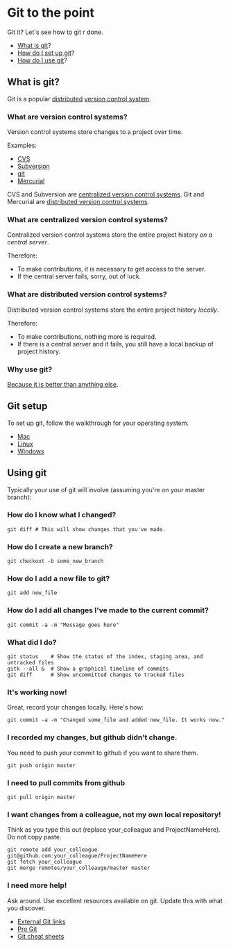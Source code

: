 Git to the point
================
Git it? Let's see how to git r done.

- [What is git](#what-is-git)?
- [How do I set up git](#git-setup)?
- [How do I use git](#using-git)?

What is git?
------------
Git is a popular [distributed](#what-are-distributed-version-control-systems) [version control system](#what-are-version-control-systems).

### What are version control systems?
Version control systems store changes to a project over time.

Examples:

- [CVS](http://www.nongnu.org/cvs/)
- [Subversion](http://subversion.apache.org/)
- [git](http://git-scm.com/)
- [Mercurial](http://mercurial.selenic.com/) 

CVS and Subversion are [centralized version control systems](#what-are-centralized-version-control-systems).
Git and Mercurial are [distributed version control systems](#what-are-distributed-version-control-systems).

### What are centralized version control systems?
Centralized version control systems store the entire project history *on a central server*.

Therefore:
- To make contributions, it is necessary to get access to the server.
- If the central server fails, sorry, out of luck.

### What are distributed version control systems?
Distributed version control systems store the entire project history *locally*.

Therefore:
- To make contributions, nothing more is required.
- If there is a central server and it fails, you still have a local backup of project history.

### Why use git?
[Because it is better than anything else](http://git-scm.com/about).

Git setup
---------
To set up git, follow the walkthrough for your operating system.

- [Mac](http://help.github.com/mac-set-up-git/)
- [Linux](http://help.github.com/linux-set-up-git/)
- [Windows](http://help.github.com/win-set-up-git/)

Using git
---------
Typically your use of git will involve (assuming you're on your master branch):

### How do I know what I changed?

    git diff # This will show changes that you've made.

### How do I create a new branch?

    git checkout -b some_new_branch

### How do I add a new file to git?

    git add new_file

### How do I add all changes I've made to the current commit?

    git commit -a -m "Message goes here"

### What did I do?

    git status    # Show the status of the index, staging area, and untracked files
    gitk --all &  # Show a graphical timeline of commits
    git diff      # Show uncommitted changes to tracked files

### It's working now!
Great, record your changes locally. Here's how:

    git commit -a -m "Changed some_file and added new_file. It works now."

### I recorded my changes, but github didn't change.
You need to push your commit to github if you want to share them.

    git push origin master

### I need to pull commits from github

    git pull origin master

### I want changes from a colleague, not my own local repository!
Think as you type this out (replace your_colleague and ProjectNameHere). Do not copy paste.

    git remote add your_colleague git@github.com:your_colleague/ProjectNameHere
    git fetch your_colleague
    git merge remotes/your_colleauge/master master
	
### I need more help!
Ask around. Use excellent resources available on git. Update this with what you discover.

- [External Git links](http://git-scm.com/doc/ext)
- [Pro Git](http://git-scm.com/book/index.html)
- [Git cheat sheets](http://help.github.com/git-cheat-sheets/)